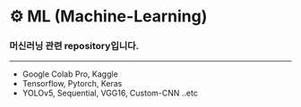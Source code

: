 # ⚙ ML (Machine-Learning)
### 머신러닝 관련 repository입니다.
---
* Google Colab Pro, Kaggle
* Tensorflow, Pytorch, Keras
* YOLOv5, Sequential, VGG16, Custom-CNN ..etc

